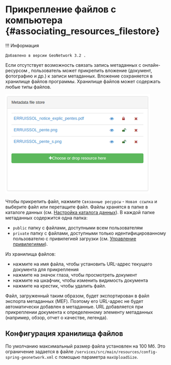 # Прикрепление файлов с компьютера {#associating_resources_filestore}

!!! Информация

    Добавлено в версии GeoNetwork 3.2 .


Если отсутствует возможность связать запись метаданных с онлайн-ресурсом , пользователь может прикрепить вложение (документ, фотографию и др.) к записи метаданных. Вложение сохраняется в хранилище файлов программы. Хранилище файлов может содержать любые типы файлов.

![](img/filestore.png)

Чтобы прикрепить файл, нажмите `Связанные ресурсы` - `Новая ссылка` и выберите файл или перетащите файл. Файлы хранятся в папке в каталоге данных (см. [Настройка каталога данных](../../install-guide/customizing-data-directory.md)). В каждой папке метаданных содержится одна папка:

- `public` папку с файлами, доступными всем пользователям
- `private` папку с файлами, доступными только идентифицированному пользователю с привилегией загрузки (см. [Управление привилегиями](../publishing/managing-privileges.md)).

Из хранилища файлов:

- нажмите на имя файла, чтобы установить URL-адрес текущего документа для прикрепления
- нажмите на значок глаза, чтобы просмотреть документ
- нажмите на шкафчик, чтобы изменить видимость документа
- нажмите на крестик, чтобы удалить файл.

Файл, загруженный таким образом, будет экспортирован в файл экспорта метаданных (MEF). Поэтому его URL-адрес не будет автоматически добавлен в метаданные. URL добавляется при прикреплении документа к определенному элементу метаданных (например, обзор, отчет о качестве, легенда).

## Конфигурация хранилища файлов

По умолчанию максимальный размер файла установлен на 100 Мб. Это ограничение задается в файле `/services/src/main/resources/config-spring-geonetwork.xml` с помощью параметра `maxUploadSize`.
